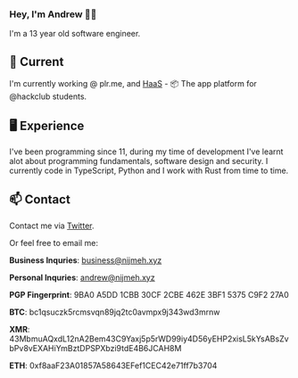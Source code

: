 ### Hey, I'm Andrew 👋🏼

I'm a 13 year old software engineer.

## 🔭 Current

I'm currently working @ plr.me, and [HaaS](hackclub.app) - 📦 The app platform for @hackclub students.

## 🖥️ Experience
I've been programming since 11, during my time of development I've learnt alot about programming fundamentals, software design and security.
I currently code in TypeScript, Python and I work with Rust from time to time.

## 📫 Contact

Contact me via [Twitter](https://twitter.com/acn_dev).

Or feel free to email me:

**Business Inquries**: business@nijmeh.xyz

**Personal Inquries**: andrew@nijmeh.xyz

**PGP Fingerprint**: 9BA0 A5DD 1CBB 30CF 2CBE  462E 3BF1 5375 C9F2 27A0

**BTC**: bc1qsuczk5rcmsvqn89jq2tc0avmpx9j343wd3mrnw

**XMR**: 43MbmuAQxdL12nA2Bem43C9Yaxj5p5rWD99iy4D56yEHP2xisL5kYsABsZvbPv8vEXAHiYmBztDPSPXbzi9tdE4B6JCAH8M

**ETH**: 0xf8aaF23A01857A58643EFef1CEC42e71ff7b3704
